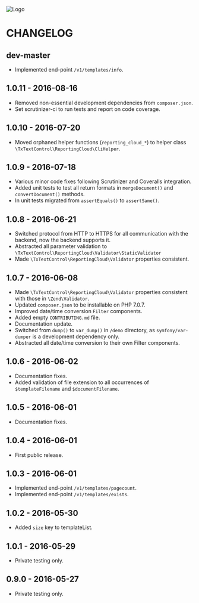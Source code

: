![Logo](https://raw.githubusercontent.com/TextControl/txtextcontrol-reportingcloud-php/master/media/rc_logo_512.png)

# CHANGELOG

## dev-master

* Implemented end-point `/v1/templates/info`. 

## 1.0.11 - 2016-08-16

* Removed non-essential development dependencies from `composer.json`.
* Set scrutinizer-ci to run tests and report on code coverage.

## 1.0.10 - 2016-07-20

* Moved orphaned helper functions (`reporting_cloud_*`) to helper class `\TxTextControl\ReportingCloud\CliHelper`.

## 1.0.9 - 2016-07-18

* Various minor code fixes following Scrutinizer and Coveralls integration.
* Added unit tests to test all return formats in `mergeDocument()` and `convertDocument()` methods.
* In unit tests migrated from `assertEquals()` to `assertSame()`.

## 1.0.8 - 2016-06-21

* Switched protocol from HTTP to HTTPS for all communication with the backend, now the backend supports it.
* Abstracted all parameter validation to `\TxTextControl\ReportingCloud\Validator\StaticValidator` 
* Made `\TxTextControl\ReportingCloud\Validator` properties consistent.

## 1.0.7 - 2016-06-08

* Made `\TxTextControl\ReportingCloud\Validator` properties consistent with those in `\Zend\Validator`.
* Updated `composer.json` to be installable on PHP 7.0.7.
* Improved date/time conversion `Filter` components.
* Added empty `CONTRIBUTING.md` file.
* Documentation update.
* Switched from `dump()` to `var_dump()` in `/demo` directory, as `symfony/var-dumper` is a development dependency only.
* Abstracted all date/time conversion to their own Filter components.

## 1.0.6 - 2016-06-02

* Documentation fixes.
* Added validation of file extension to all occurrences of `$templateFilename` and `$documentFilename`.

## 1.0.5 - 2016-06-01

* Documentation fixes.

## 1.0.4 - 2016-06-01

* First public release.

## 1.0.3 - 2016-06-01

* Implemented end-point `/v1/templates/pagecount`.
* Implemented end-point `/v1/templates/exists`.

## 1.0.2 - 2016-05-30

* Added `size` key to templateList.

## 1.0.1 - 2016-05-29

* Private testing only.

## 0.9.0 - 2016-05-27

* Private testing only.
